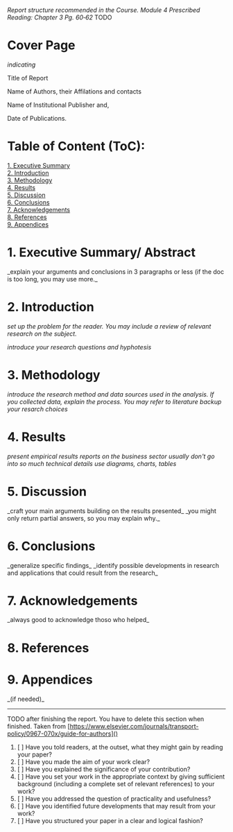_Report structure recommended in the Course. Module 4 Prescribed Reading: Chapter 3 Pg. 60‐62_
TODO


# **Cover Page**

_indicating_

Title of Report

Name of Authors, their Affilations and contacts

Name of Institutional Publisher and, 

Date of Publications.

# **Table of Content** (ToC):

[1. Executive Summary](#executive-summary)  
[2. Introduction](#conclusions)   
[3. Methodology](#conclusions)  
[4. Results](#conclusions)  
[5. Discussion](#conclusions)  
[6. Conclusions](#conclusions)  
[7. Acknowledgements](#acknowledgements)  
[8. References](#references)  
[9. Appendices](#appendices)  
 


# 1. Executive Summary/ Abstract 
<a name="executive-summary"/> 
_explain your arguments and conclusions in 3 paragraphs or less (if the doc is too long, you may use more._


# 2. Introduction <a name="detailed-contents"/> 

_set up the problem for the reader. You may include a review of relevant research on the subject._

_introduce your research questions and hyphotesis_


# 3. Methodology
<a name="detailed-contents"/> 

_introduce the research method and data sources used in the analysis. If you collected data, explain the process. You may refer to literature backup your resarch choices_


# 4.  Results
<a name="detailed-contents"/> 

_present empirical results_
_reports on the business sector usually don't go into so much technical details_
_use diagrams, charts, tables_


# 5. Discussion
<a name="detailed-contents"/> 
_craft your main arguments building on the results presented_
_you might only return partial answers, so you may explain why._


# 6. Conclusions
<a name="conclusions"/> 
_generalize specific findings_
_identify possible developments in research and applications that could result from the research_


# 7. Acknowledgements
<a name="acknowledgements"/> 
_always good to acknowledge thoso who helped_


# 8. References
<a name="references"/> 

# 9. Appendices
<a name="appendices"/> 
_(if needed)_

****
TODO after finishing the report. You have to delete this section when finished.
Taken from [https://www.elsevier.com/journals/transport-policy/0967-070x/guide-for-authors]()

1. [ ] Have you told readers, at the outset, what they might gain by reading your paper?
2. [ ] Have you made the aim of your work clear?
3. [ ] Have you explained the significance of your contribution?
4. [ ] Have you set your work in the appropriate context by giving sufficient background (including a complete set of relevant references) to your work?
5. [ ] Have you addressed the question of practicality and usefulness?
6. [ ] Have you identified future developments that may result from your work?
7. [ ] Have you structured your paper in a clear and logical fashion?
